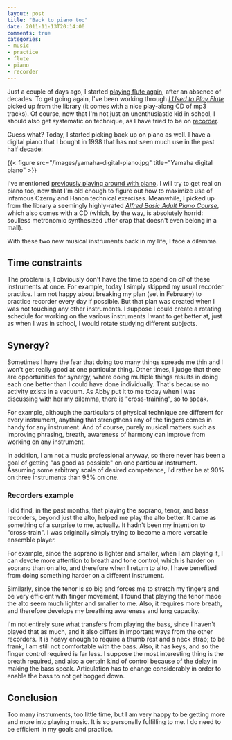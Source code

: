 ```yaml
---
layout: post
title: "Back to piano too"
date: 2011-11-13T20:14:00
comments: true
categories:
- music
- practice
- flute
- piano
- recorder
---
```

Just a couple of days ago, I started [playing flute again](/blog/2011/11/09/taking-up-flute-again-after-decades/), after an absence of decades. To get going again, I've been working through [*I Used to Play Flute*](http://www.musicminusone.com/used-play-flute-innovative-method-adults-returning-play-p-60414222.html) picked up from the library (it comes with a nice play-along CD of mp3 tracks). Of course, now that I'm not just an unenthusiastic kid in school, I should also get systematic on technique, as I have tried to be on [recorder](/blog/categories/recorder/).

Guess what? Today, I started picking back up on piano as well. I have a digital piano that I bought in 1998 that has not seen much use in the past half decade:

{{< figure src="/images/yamaha-digital-piano.jpg" title="Yamaha digital piano" >}}

I've mentioned [previously playing around with piano](/blog/2011/11/09/taking-up-flute-again-after-decades/). I will try to get real on piano too, now that I'm old enough to figure out how to maximize use of infamous Czerny and Hanon technical exercises. Meanwhile, I picked up from the library a seemingly highly-rated [*Alfred Basic Adult Piano Course*](http://www.alfred.com/AlfredPiano/PianoMethods), which also comes with a CD (which, by the way, is absolutely horrid: soulless metronomic synthesized utter crap that doesn't even belong in a mall).

With these two new musical instruments back in my life, I face a dilemma.

<!--more-->

## Time constraints

The problem is, I obviously don't have the time to spend on *all* of these instruments at once. For example, today I simply skipped my usual recorder practice. I am not happy about breaking my plan (set in February) to practice recorder every day if possible. But that plan was created when I was not touching any other instruments. I suppose I could create a rotating schedule for working on the various instruments I want to get better at, just as when I was in school, I would rotate studying different subjects.

## Synergy?

Sometimes I have the fear that doing too many things spreads me thin and I won't get really good at one particular thing. Other times, I judge that there are opportunities for synergy, where doing multiple things results in doing each one better than I could have done individually. That's because no activity exists in a vacuum. As Abby put it to me today when I was discussing with her my dilemma, there is "cross-training", so to speak.

For example, although the particulars of physical technique are different for every instrument, anything that strengthens any of the fingers comes in handy for any instrument. And of course, purely musical matters such as improving phrasing, breath, awareness of harmony can improve from working on any instrument.

In addition, I am not a music professional anyway, so there never has been a goal of getting "as good as possible" on one particular instrument. Assuming some arbitrary scale of desired competence, I'd rather be at 90% on three instruments than 95% on one.

### Recorders example

I did find, in the past months, that playing the soprano, tenor, and bass recorders, beyond just the alto, helped me play the alto better. It came as something of a surprise to me, actually. It hadn't been my intention to "cross-train". I was originally simply trying to become a more versatile ensemble player.

For example, since the soprano is lighter and smaller, when I am playing it, I can devote more attention to breath and tone control, which is harder on soprano than on alto, and therefore when I return to alto, I have benefited from doing something harder on a different instrument.

Similarly, since the tenor is so big and forces me to stretch my fingers and be very efficient with finger movement, I found that playing the tenor made the alto seem much lighter and smaller to me. Also, it requires more breath, and therefore develops my breathing awareness and lung capacity.

I'm not entirely sure what transfers from playing the bass, since I haven't played that as much, and it also differs in important ways from the other recorders. It is heavy enough to require a thumb rest and a neck strap; to be frank, I am still not comfortable with the bass. Also, it has keys, and so the finger control required is far less. I suppose the most interesting thing is the breath required, and also a certain kind of control because of the delay in making the bass speak. Articulation has to change considerably in order to enable the bass to not get bogged down.

## Conclusion

Too many instruments, too little time, but I am very happy to be getting more and more into playing music. It is so personally fulfilling to me. I do need to be efficient in my goals and practice.
